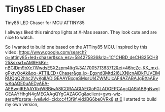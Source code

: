 # Tiny85 LED Chaser
Tiny85 LED Chaser for MCU ATTINY85

I allways liked this raindrop lights at X-Mas season.
They look cute and are nice to watch.

So I wanted to build one based on the ATTiny85 MCU.
Inspired by this video: https://www.google.com/search?q=attiny85+led+chaser&sca_esv=584275836&rlz=1C1CHBD_deCH825CH825&sxsrf=AM9HkKn-nBGIDm9bXc7WwdsESX2zpm4Itg%3A1700571363712&ei=46hcZc-KK_mxi-gPktyOoAk&oq=ATTILED+Chaser&gs_lp=Egxnd3Mtd2l6LXNlcnAiDkFUVElMRUQgQ2hhc2VyKgIIADIGEAAYBxgeSMssUI4ZWMUicAF4AZABAJgBXaABvwKqAQE0uAEDyAEA-AEBwgIKEAAYRxjWBBiwA8ICDRAAGIAEGIoFGLADGEPCAgcQABiABBgNwgIGEAAYHhgN4gMEGAAgQYgGAZAGCg&sclient=gws-wiz-serp#fpstate=ive&vld=cid:cc4f3f9f,vid:lBG6be0VRx8,st:0
I started to build my own version,
